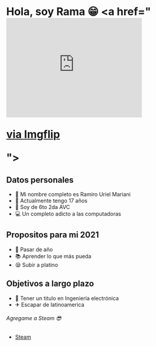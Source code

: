 # Hola, soy Rama 😁 <a href="<div style="width:360px;max-width:100%;"><div style="height:0;padding-bottom:73.61%;position:relative;"><iframe width="360" height="265" style="position:absolute;top:0;left:0;width:100%;height:100%;" frameBorder="0" src="https://imgflip.com/embed/50zzfv"></iframe></div><p><a href="https://imgflip.com/gif/50zzfv">via Imgflip</a></p></div>"><a>
## Datos personales
- 👦 Mi nombre completo es Ramiro Uriel Mariani 
- 📅 Actualmente tengo 17 años
- 🤙 Soy de 6to 2da AVC
- 💻 Un completo adicto a las computadoras

## Propositos para mi 2021
- 🙏 Pasar de año 
- 📚 Aprender lo que más pueda 
- 😪 Subir a platino

## Objetivos a largo plazo
- 📜 Tener un titulo en Ingeniería electrónica
- ✈ Escapar de latinoamerica

###### Agregame a Steam 😎
- [Steam]
<br />

[Steam]: https://steamcommunity.com/profiles/76561198250611918/
